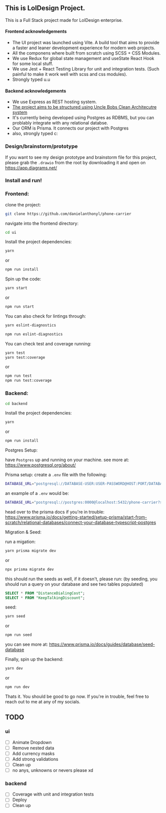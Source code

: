 ## This is LolDesign Project.

This is a Full Stack project made for LolDesign enterprise.

#### Frontend acknowledgements

- The UI project was launched using Vite. A build tool that aims to provide a faster and leaner development experience for modern web projects.
- All the componens where built from scratch using SCSS + CSS Modules.
- We use Redux for global state management and useState React Hook for some local stuff.
- We use Jest + React Testing Library for unit and integration tests. (Such painful to make it work well with scss and css modules).
- Strongly typed u.u

#### Backend acknowledgements

- We use Express as REST hosting system.
- [The project aims to be structured using Uncle Bobs Clean Architecutre system](https://blog.cleancoder.com/uncle-bob/2012/08/13/the-clean--architecture.html)
- It's currently being developed using Postgres as RDBMS, but you can problably integrate with any relational databse.
- Our ORM is Prisma. It connects our project with Postgres
- also, strongly typed c:

### Design/brainstorm/prototype
If you want to see my design prototype and brainstorm file for this project,
please grab the `.drawio` from the root by downloading it and open on https://app.diagrams.net/

### Install and run!

### Frontend:

clone the project:

```sh
git clone https://github.com/danielanthonyl/phone-carrier
```

navigate into the frontend directory:

```sh
cd ui
```

Install the project dependencies:

```sh
yarn
```

or

```sh
npm run install
```

Spin up the code:

```sh
yarn start
```

or

```sh
npm run start
```

You can also check for lintings through:

```sh
yarn eslint-diagnostics
```

```sh
npm run eslint-diagnostics
```

You can check test and coverage running:

```sh
yarn test
yarn test:coverage
```

or

```sh
npm run test
npm run test:coverage
```

### Backend:

```sh
cd backend
```

Install the project dependencies:

```sh
yarn
```

or

```sh
npm run install
```

Postgres Setup:

have `Postgres` up and running on your machine.
see more at: https://www.postgresql.org/about/

Prisma setup:
create a `.env` file with the following:

```sh
DATABASE_URL="postgresql://DATABASE-USER:USER-PASSWORD@HOST:PORT/DATABASE-NAME?schema=SCHEMA-NAME"
```

an example of a `.env` would be:

```sh
DATABASE_URL="postgresql://postgres:0000@localhost:5432/phone-carrier?schema=public"
```

head over to the prisma docs if you're in trouble: https://www.prisma.io/docs/getting-started/setup-prisma/start-from-scratch/relational-databases/connect-your-database-typescript-postgres

Migration & Seed:

run a migation:

```sh
yarn prisma migrate dev
```

or

```sh
npx prisma migrate dev
```

this should run the seeds as well, if it doesn't, please run:
(by seeding, you should run a query on your database and see two tables populated)

```sql
SELECT * FROM "DistanceDialingCost";
SELECT * FROM "KeepTalkingDiscount";
```

seed:

```sh
yarn seed
```

or

```sh
npm run seed
```

you can see more at: https://www.prisma.io/docs/guides/database/seed-database

Finally, spin up the backend:

```sh
yarn dev
```

or

```sh
npm run dev
```

Thats it. You should be good to go now.
If you're in trouble, feel free to reach out to me at any of my socials.

## TODO

### ui

- [ ] Animate Dropdown
- [ ] Remove nested data
- [ ] Add currency masks
- [ ] Add strong validations
- [ ] Clean up
- [ ] no anys, unknowns or nevers please xd

### backend

- [ ] Coverage with unit and integration tests
- [ ] Deploy
- [ ] Clean up
